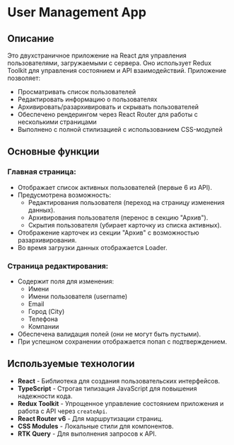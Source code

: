 # User Management App

## Описание
Это двухстраничное приложение на React для управления пользователями, загружаемыми с сервера. Оно использует Redux Toolkit для управления состоянием и API взаимодействий. Приложение позволяет:

- Просматривать список пользователей
- Редактировать информацию о пользователях
- Архивировать/разархивировать и скрывать пользователей
- Обеспечено рендерингом через React Router для работы с несколькими страницами
- Выполнено с полной стилизацией с использованием CSS-модулей

## Основные функции

### Главная страница:
- Отображает список активных пользователей (первые 6 из API).
- Предусмотрена возможность:
  - Редактирования пользователя (переход на страницу изменения данных).
  - Архивирования пользователя (перенос в секцию "Архив").
  - Скрытия пользователя (убирает карточку из списка активных).
- Отображение карточек из секции "Архив" с возможностью разархивирования.
- Во время загрузки данных отображается Loader.

### Страница редактирования:
- Содержит поля для изменения:
  - Имени
  - Имени пользователя (username)
  - Email
  - Город (City)
  - Телефона
  - Компании
- Обеспечена валидация полей (они не могут быть пустыми).
- При успешном сохранении отображается попап с подтверждением.

## Используемые технологии
- **React** - Библиотека для создания пользовательских интерфейсов.
- **TypeScript** - Строгая типизация JavaScript для повышения надежности кода.
- **Redux Toolkit** - Упрощенное управление состоянием приложения и работа с API через `createApi`.
- **React Router v6** - Для маршрутизации страниц.
- **CSS Modules** - Локальные стили для компонентов.
- **RTK Query** - Для выполнения запросов к API.


